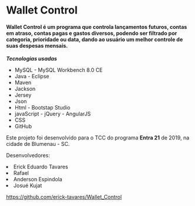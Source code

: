 # Wallet Control

<h4>Wallet Control é um programa que controla lançamentos futuros, contas em atraso, contas pagas e gastos diversos, podendo ser filtrado por categoria, prioridade ou data, dando ao usuário um melhor controle de suas despesas mensais.</h4>

**_Tecnologias usadas_**
<ul>
<li>MySQL - MySQL Workbench 8.0 CE</li>
<li>Java - Eclipse </li>
<li>Maven</li>
<li>Jackson</li>
<li>Jersey</li>
<li>Json</li>
<li> Html - Bootstap Studio </li>
<li>javaScript - jQuery - AngularJS</li>
<li>CSS</li>
<li>GitHub</li>
</ul>

Este projeto foi desenvolvido para o TCC do programa **Entra 21** de 2019, na cidade de Blumenau - SC.

Desenvolvedores:
<li>Erick Eduardo Tavares</li>
<li>Rafael </li>
<li>Anderson Espindola</li>
<li>Josué Kujat </li>

https://github.com/erick-tavares/Wallet_Control